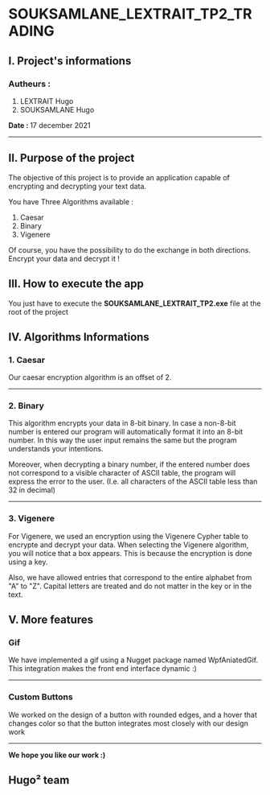 # SOUKSAMLANE_LEXTRAIT_TP2_TRADING

## I. Project's informations

### Autheurs :

<ol>
<li>LEXTRAIT Hugo</li>
<li>SOUKSAMLANE Hugo</li>
</ol>

<b> Date : </b> 17 december 2021 
 
---

## II. Purpose of the project

The objective of this project is to provide an application capable of encrypting and decrypting your text data.

You have Three Algorithms available :
<ol>
<li>Caesar </li>
<li>Binary</li>
<li>Vigenere</li>
</ol>

Of course, you have the possibility to do the exchange in both directions. Encrypt your data and decrypt it !

## III. How to execute the app

You just have to execute the <b>SOUKSAMLANE_LEXTRAIT_TP2.exe</b> file at the root of the project

## IV. Algorithms Informations 

### 1. Caesar 
Our caesar encryption algorithm is an offset of 2.

---
### 2. Binary
This algorithm encrypts your data in 8-bit binary. In case a non-8-bit number is entered our program will automatically format it into an 8-bit number. In this way the user input remains the same but the program understands your intentions.

Moreover, when decrypting a binary number, if the entered number does not correspond to a visible character of ASCII table, the program will express the error to the user. (I.e. all characters of the ASCII table less than 32 in decimal)

---
### 3. Vigenere

For Vigenere, we used an encryption using the Vigenere Cypher table to encrypte and decrypt your data. When selecting the Vigenere algorithm, you will notice that a box appears. This is because the encryption is done using a key. 

Also, we have allowed entries that correspond to the entire alphabet from "A" to "Z". Capital letters are treated and do not matter in the key or in the text.

## V. More features

### Gif
We have implemented a gif using a Nugget package named WpfAniatedGif. This integration makes the front end interface dynamic :)

---
### Custom Buttons
We worked on the design of a button with rounded edges, and a hover that changes color so that the button integrates most closely with our design work

---

<b>We hope you like our work :)</b>

## Hugo² team 
